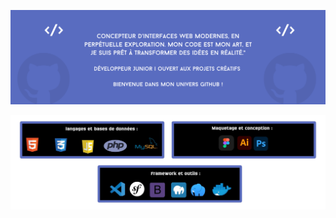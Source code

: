 ![Ma bannière](./banner.git.png)
<!--<div style="display: flex; justify-content: space-between; margin-left:40px;">
    <img src="git-left.png" style="width: 50%; margin: 10px;" />
    <img src="git-right.png" style="width: 44%; margin: 10px;" />
</div> -->

![langage](./langage.png)

